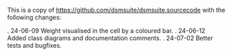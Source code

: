 This is a copy of https://github.com/dsmsuite/dsmsuite.sourcecode with the following changes:

. 24-06-09 Weight visualised in the cell by a coloured bar.
. 24-06-12 Added class diagrams and documentation comments.
. 24-07-02 Better tests and bugfixes.
